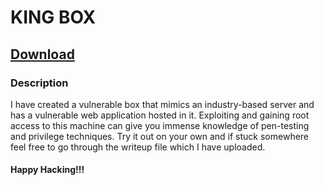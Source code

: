 # KING BOX
## [Download](https://drive.google.com/file/d/18WJpc24ISslgocF90o7DyVQYMwzXg3bL/view?usp=drive_link)
### Description
  I have created a vulnerable box that mimics an industry-based server and has a vulnerable web application hosted in it. Exploiting and gaining root access to this machine can give you immense knowledge of pen-testing and privilege techniques. Try it out on your own and if stuck somewhere feel free to go through the writeup file which I have uploaded.
#### Happy Hacking!!!

  
